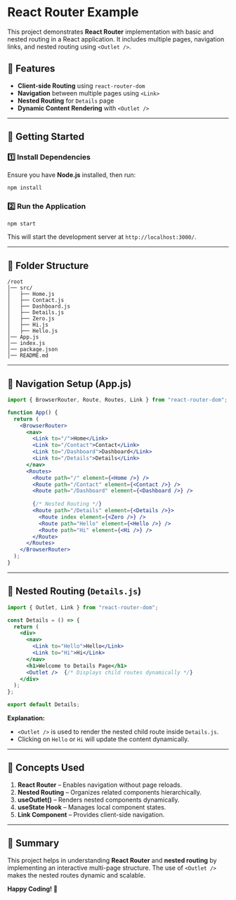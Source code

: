 # React Router Example

This project demonstrates **React Router** implementation with basic and nested routing in a React application. It includes multiple pages, navigation links, and nested routing using `<Outlet />`.

## 📌 Features
- **Client-side Routing** using `react-router-dom`
- **Navigation** between multiple pages using `<Link>`
- **Nested Routing** for `Details` page
- **Dynamic Content Rendering** with `<Outlet />`

---

## 🚀 Getting Started
### 1️⃣ Install Dependencies
Ensure you have **Node.js** installed, then run:
```bash
npm install
```

### 2️⃣ Run the Application
```bash
npm start
```
This will start the development server at `http://localhost:3000/`.

---

## 📁 Folder Structure
```
/root
│── src/
│   ├── Home.js
│   ├── Contact.js
│   ├── Dashboard.js
│   ├── Details.js
│   ├── Zero.js
│   ├── Hi.js
│   ├── Hello.js
│── App.js
│── index.js
│── package.json
│── README.md
```

---

## 🔗 Navigation Setup (App.js)
```jsx
import { BrowserRouter, Route, Routes, Link } from "react-router-dom";

function App() {
  return (
    <BrowserRouter>
      <nav>
        <Link to="/">Home</Link>
        <Link to="/Contact">Contact</Link>
        <Link to="/Dashboard">Dashboard</Link>
        <Link to="/Details">Details</Link>
      </nav>
      <Routes>
        <Route path="/" element={<Home />} />
        <Route path="/Contact" element={<Contact />} />
        <Route path="/Dashboard" element={<Dashboard />} />
        
        {/* Nested Routing */}
        <Route path="/Details" element={<Details />}>
          <Route index element={<Zero />} />
          <Route path="Hello" element={<Hello />} />
          <Route path="Hi" element={<Hi />} />
        </Route>
      </Routes>
    </BrowserRouter>
  );
}
```

---

## 📍 Nested Routing (`Details.js`)
```jsx
import { Outlet, Link } from "react-router-dom";

const Details = () => {
  return (
    <div>
      <nav>
        <Link to="Hello">Hello</Link>
        <Link to="Hi">Hi</Link>
      </nav>
      <h1>Welcome to Details Page</h1>
      <Outlet />  {/* Displays child routes dynamically */}
    </div>
  );
};

export default Details;
```
**Explanation:**
- `<Outlet />` is used to render the nested child route inside `Details.js`.
- Clicking on `Hello` or `Hi` will update the content dynamically.

---

## 📌 Concepts Used
1. **React Router** – Enables navigation without page reloads.
2. **Nested Routing** – Organizes related components hierarchically.
3. **useOutlet()** – Renders nested components dynamically.
4. **useState Hook** – Manages local component states.
5. **Link Component** – Provides client-side navigation.

---

## 🌟 Summary
This project helps in understanding **React Router** and **nested routing** by implementing an interactive multi-page structure. The use of `<Outlet />` makes the nested routes dynamic and scalable.

**Happy Coding! 🚀**

